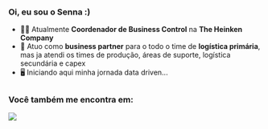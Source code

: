 

<!--
**eversenna/eversenna** is a ✨ _special_ ✨ repository because its `README.md` (this file) appears on your GitHub profile.

Here are some ideas to get you started:

- 🔭 I’m currently working on ...
- 🌱 I’m currently learning ...
- 👯 I’m looking to collaborate on ...
- 🤔 I’m looking for help with ...
- 💬 Ask me about ...
- 📫 How to reach me: ...
- 😄 Pronouns: ...
- ⚡ Fun fact: ...
-->

### Oi, eu sou o Senna :)      

- 🧑‍💼 Atualmente **Coordenador de Business Control** na **The Heinken Company** 
- 💼 Atuo como **business partner** para o todo o time de  **logística primária**, mas ja atendi os times de produção, áreas de suporte, logística secundária e capex
- 🖥️ Iniciando aqui minha jornada data driven...


##


### Você também me encontra em:
<a href="https://linkedin.com/in/eversenna">
  <img src="https://img.shields.io/badge/linkedin-%230077B5.svg?style=for-the-badge&logo=linkedin&logoColor=white">
</a>

          
